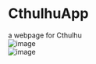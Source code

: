 # CthulhuApp
 a webpage for Cthulhu
 <br/>
![image](https://github.com/user-attachments/assets/0359250d-5653-49a6-94f0-836513b4ee0d)
<br/>
![image](https://github.com/user-attachments/assets/2fefbacf-b9e1-4bc0-add9-84292169a1e6)
